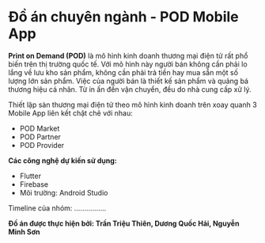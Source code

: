 # Đồ án chuyên ngành - POD Mobile App

**Print on Demand (POD)** là mô hình kinh doanh thương mại điện tử rất phổ biến trên thị trường quốc tế. Với mô hình này người bán không cần phải lo lắng về lưu kho sản phẩm, không cần phải trả tiền hay mua sẵn một số lượng lớn sản phẩm. Việc của người bán là thiết kế sản phẩm và quảng bá thương hiệu cá nhân. Từ in ấn đến vận chuyển, đều do nhà cung cấp xử lý.

Thiết lập sàn thương mại điện tử theo mô hình kinh doanh trên xoay quanh 3 Mobile App liên kết chặt chẽ với nhau: 
- POD Market
- POD Partner
- POD Provider

**Các công nghệ dự kiến sử dụng:**
- Flutter
- Firebase
- Môi trường: Android Studio

Timeline của nhóm: ................ 

**Đồ án được thực hiện bởi: Trần Triệu Thiên, Dương Quốc Hải, Nguyễn Minh Sơn**